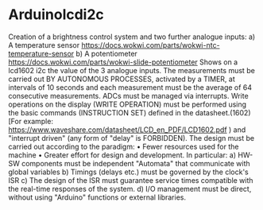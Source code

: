 # Arduinolcdi2c
 Creation of a brightness control system and two further analogue inputs:
 a) A temperature sensor https://docs.wokwi.com/parts/wokwi-ntc-temperature-sensor 
 b) A potentiometer https://docs.wokwi.com/parts/wokwi-slide-potentiometer 
 Shows on a lcd1602 i2c the value of the 3 analogue inputs.
 The measurements must be carried out BY AUTONOMOUS PROCESSES, activated by a TIMER, 
 at intervals of 10 seconds and each measurement must be the average of 64 consecutive measurements.
 ADCs must be managed via interrupts.
 Write operations on the display (WRITE OPERATION) must be performed using the basic commands (INSTRUCTION SET) defined in the datasheet.(1602) 
 [For example: https://www.waveshare.com/datasheet/LCD_en_PDF/LCD1602.pdf ) and "interrupt driven" (any form of "delay" is FORBIDDEN).
 The design must be carried out according to the paradigm:
• Fewer resources used for the machine
• Greater effort for design and development.
In particular:
a) HW-SW components must be independent "Automata" that communicate with global variables
b) Timings (delays etc.) must be governed by the clock's ISR
c) The design of the ISR must guarantee service times compatible with the real-time responses of the system.
d) I/O management must be direct, without using "Arduino" functions or external libraries.
